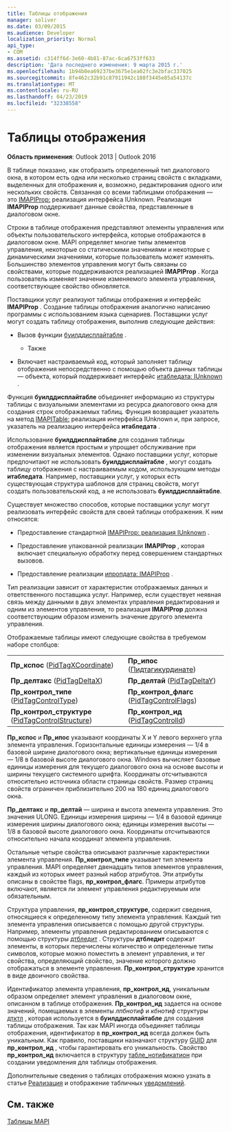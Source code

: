 ```yaml
---
title: Таблицы отображения
manager: soliver
ms.date: 03/09/2015
ms.audience: Developer
localization_priority: Normal
api_type:
- COM
ms.assetid: c314ff6d-3e60-4b81-87ac-6ca6753ff633
description: 'Дата последнего изменения: 9 марта 2015 г.'
ms.openlocfilehash: 1b94b0ea69237be3675e1ea02fc3e2bfac337025
ms.sourcegitcommit: 8fe462c32b91c87911942c188f3445e85a54137c
ms.translationtype: MT
ms.contentlocale: ru-RU
ms.lasthandoff: 04/23/2019
ms.locfileid: "32338558"
---
```

# <a name="display-tables"></a>Таблицы отображения

  
  
**Область применения**: Outlook 2013 | Outlook 2016 
  
В таблице показано, как отобразить определенный тип диалогового окна, в котором есть одна или несколько страниц свойств с вкладками, выделенных для отображения и, возможно, редактирования одного или нескольких свойств. Связанная со всеми таблицами отображения — это [IMAPIProp:](imapipropiunknown.md) реализация интерфейса IUnknown. Реализация **IMAPIProp** поддерживает данные свойства, представленные в диалоговом окне. 
  
Строки в таблице отображения представляют элементы управления или объекты пользовательского интерфейса, которые отображаются в диалоговом окне. MAPI определяет многие типы элементов управления, некоторые со статическими значениями и некоторые с динамическими значениями, которые пользователь может изменять. Большинство элементов управления могут быть связаны со свойствами, которые поддерживаются реализацией **IMAPIProp** . Когда пользователь изменяет значение изменяемого элемента управления, соответствующее свойство обновляется. 
  
Поставщики услуг реализуют таблицы отображения и интерфейс **IMAPIProp** . Создание таблицы отображения аналогично написанию программы с использованием языка сценариев. Поставщики услуг могут создать таблицу отображения, выполнив следующие действия: 
  
- Вызов функции [буилддисплайтабле](builddisplaytable.md) . 
    
    - Также
    
- Включает настраиваемый код, который заполняет таблицу отображения непосредственно с помощью объекта данных таблицы — объекта, который поддерживает интерфейс [итабледата: IUnknown](itabledataiunknown.md) . 
    
Функция **буилддисплайтабле** объединяет информацию из структуры таблицы с визуальными элементами из ресурса диалогового окна для создания строк отображаемых таблиц. Функция возвращает указатель на метод [IMAPITable:](imapitableiunknown.md) реализация интерфейса IUnknown и, при запросе, указатель на реализацию интерфейса **итабледата** . 
  
Использование **буилддисплайтабле** для создания таблицы отображения является простым и упрощает обслуживание при изменении визуальных элементов. Однако поставщики услуг, которые предпочитают не использовать **буилддисплайтабле** , могут создать таблицу отображения с настраиваемым кодом, использующим методы **итабледата**. Например, поставщики услуг, у которых есть существующая структура шаблонов для страниц свойств, могут создать пользовательский код, а не использовать **буилддисплайтабле**.
  
Существует множество способов, которые поставщики услуг могут реализовать интерфейс свойств для своей таблицы отображения. К ним относятся:
  
- Предоставление стандартной [IMAPIProp: реализация IUnknown](imapipropiunknown.md) . 
    
- Предоставление упакованной реализации **IMAPIProp** , которая включает специальную обработку перед совершением стандартных вызовов. 
    
- Предоставление реализации [ипропдата: IMAPIProp](ipropdataimapiprop.md) . 
    
Тип реализации зависит от характеристик отображаемых данных и ответственного поставщика услуг. Например, если существует неявная связь между данными в двух элементах управления редактирования и одним из элементов управления, то реализация **IMAPIProp** должна соответствующим образом изменить значение другого элемента управления. 
  
Отображаемые таблицы имеют следующие свойства в требуемом наборе столбцов:
  
|||
|:-----|:-----|
|**Пр_кспос** ([PidTagXCoordinate](pidtagxcoordinate-canonical-property.md))  <br/> |**Пр_ипос** ([Пидтагикурдинате](pidtagycoordinate-canonical-property.md))  <br/> |
|**Пр_делтакс** ([PidTagDeltaX](pidtagdeltax-canonical-property.md))  <br/> |**Пр_делтай** ([PidTagDeltaY](pidtagdeltay-canonical-property.md))  <br/> |
|**Пр_контрол_типе** ([PidTagControlType](pidtagcontroltype-canonical-property.md))  <br/> |**Пр_контрол_флагс** ([PidTagControlFlags](pidtagcontrolflags-canonical-property.md))  <br/> |
|**Пр_контрол_структуре** ([PidTagControlStructure](pidtagcontrolstructure-canonical-property.md))  <br/> |**Пр_контрол_ид** ([PidTagControlId](pidtagcontrolid-canonical-property.md))  <br/> |
   
 **Пр_кспос** и **Пр_ипос** указывают координаты X и Y левого верхнего угла элемента управления. Горизонтальные единицы измерения — 1/4 в базовой ширине диалогового окна; вертикальные единицы измерения — 1/8 в базовой высоте диалогового окна. Windows вычисляет базовые единицы измерения для текущего диалогового окна на основе высоты и ширины текущего системного шрифта. Координаты отсчитываются относительно источника области страницы свойств. Размер страниц свойств ограничен приблизительно 200 на 180 единиц диалогового окна. 
  
 **Пр_делтакс** и **пр_делтай** — ширина и высота элемента управления. Это значения ULONG. Единицы измерения ширины — 1/4 в базовой единице измерения ширины диалогового окна; единицы измерения высоты — 1/8 в базовой высоте диалогового окна. Координаты отсчитываются относительно начала координат элемента управления. 
  
Остальные четыре свойства описывают различные характеристики элемента управления. **Пр_контрол_типе** указывает тип элемента управления. MAPI определяет двенадцать типов элементов управления, каждый из которых имеет разный набор атрибутов. Эти атрибуты описаны в свойстве flags, **пр_контрол_флагс**. Примеры атрибутов включают, является ли элемент управления редактируемым или обязательным. 
  
Структура управления, **пр_контрол_структуре**, содержит сведения, относящиеся к определенному типу элемента управления. Каждый тип элемента управления описывается с помощью другой структуры. Например, элементы управления редактированием описываются с помощью структуры [дтбледит](dtbledit.md) . Структуры **дтбледит** содержат элементы, в которых перечислены количество и определенные типы символов, которые можно поместить в элемент управления, и тег свойства, определяющий свойство, значение которого должно отображаться в элементе управления. **Пр_контрол_структуре** хранится в виде двоичного свойства. 
  
Идентификатор элемента управления, **пр_контрол_ид**, уникальным образом определяет элемент управления в диалоговом окне, описанном в таблице отображения. **Пр_контрол_ид** задается на основе значений, помещаемых в элементы *лпбнотиф* и *кбнотиф* структуры [дтктл](dtctl.md) , которая используется в **буилддисплайтабле** для создания таблицы отображения. Так как MAPI иногда объединяет таблицы отображения, идентификатор в **пр_контрол_ид** всегда должен быть уникальным. Как правило, поставщики назначают структуру [GUID](guid.md) для **пр_контрол_ид** , чтобы гарантировать его уникальность. Свойство **пр_контрол_ид** включается в структуру [табле_нотификатион](table_notification.md) при создании уведомления для таблицы отображения. 
  
Дополнительные сведения о таблицах отображения можно узнать в статье [Реализация](display-table-implementation.md) и отображение табличных [уведомлений](about-display-table-notifications.md). 
  
## <a name="see-also"></a>См. также



[Таблицы MAPI](mapi-tables.md)

